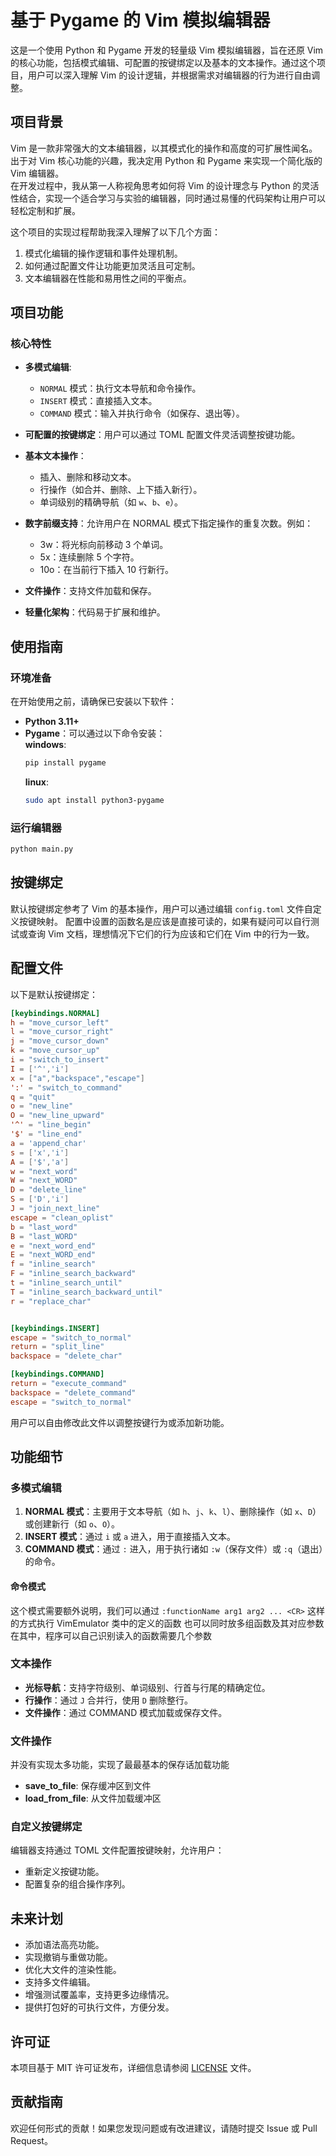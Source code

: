 # 基于 Pygame 的 Vim 模拟编辑器

这是一个使用 Python 和 Pygame 开发的轻量级 Vim 模拟编辑器，旨在还原 Vim 的核心功能，包括模式编辑、可配置的按键绑定以及基本的文本操作。通过这个项目，用户可以深入理解 Vim 的设计逻辑，并根据需求对编辑器的行为进行自由调整。


## 项目背景

Vim 是一款非常强大的文本编辑器，以其模式化的操作和高度的可扩展性闻名。出于对 Vim 核心功能的兴趣，我决定用 Python 和 Pygame 来实现一个简化版的 Vim 编辑器。  
在开发过程中，我从第一人称视角思考如何将 Vim 的设计理念与 Python 的灵活性结合，实现一个适合学习与实验的编辑器，同时通过易懂的代码架构让用户可以轻松定制和扩展。

这个项目的实现过程帮助我深入理解了以下几个方面：
1. 模式化编辑的操作逻辑和事件处理机制。
2. 如何通过配置文件让功能更加灵活且可定制。
3. 文本编辑器在性能和易用性之间的平衡点。


## 项目功能

### 核心特性

- **多模式编辑**:
  - `NORMAL` 模式：执行文本导航和命令操作。
  - `INSERT` 模式：直接插入文本。
  - `COMMAND` 模式：输入并执行命令（如保存、退出等）。
	<!-- - `VISUAL` 模式：只做了最基本的高亮，还处于开发状态 -->
	<!-- TODO: 还有很重要的 `SEARCH` 模式没有实现 -->

- **可配置的按键绑定**：用户可以通过 TOML 配置文件灵活调整按键功能。

- **基本文本操作**：
  - 插入、删除和移动文本。
  - 行操作（如合并、删除、上下插入新行）。
  - 单词级别的精确导航（如 `w`、`b`、`e`）。

- **数字前缀支持**：允许用户在 NORMAL 模式下指定操作的重复次数。例如：
  - 3w：将光标向前移动 3 个单词。
  - 5x：连续删除 5 个字符。
  - 10o：在当前行下插入 10 行新行。

- **文件操作**：支持文件加载和保存。

- **轻量化架构**：代码易于扩展和维护。

## 使用指南

### 环境准备

在开始使用之前，请确保已安装以下软件：

- **Python 3.11+**
- **Pygame**：可以通过以下命令安装：  
  **windows**:
  ```bash
  pip install pygame
  ```
  **linux**:
  ```bash
  sudo apt install python3-pygame
  ```

<!-- TODO: 上传到 github 上 -->
<!-- ### 获取项目代码 -->
<!---->
<!-- ```bash -->
<!-- git clone https://github.com/0WD0/vim-emulator.git -->
<!-- cd vim-emulator -->
<!-- ``` -->

### 运行编辑器

```bash
python main.py
```

## 按键绑定

默认按键绑定参考了 Vim 的基本操作，用户可以通过编辑 `config.toml` 文件自定义按键映射。
配置中设置的函数名是应该是直接可读的，如果有疑问可以自行测试或查询 Vim 文档，理想情况下它们的行为应该和它们在 Vim 中的行为一致。

## 配置文件

以下是默认按键绑定：

```toml
[keybindings.NORMAL]
h = "move_cursor_left"
l = "move_cursor_right"
j = "move_cursor_down"
k = "move_cursor_up"
i = "switch_to_insert"
I = ['^','i']
x = ["a","backspace","escape"]
':' = "switch_to_command"
q = "quit"
o = "new_line"
O = "new_line_upward"
'^' = "line_begin"
'$' = "line_end"
a = 'append_char'
s = ['x','i']
A = ['$','a']
w = "next_word"
W = "next_WORD"
D = "delete_line"
S = ['D','i']
J = "join_next_line"
escape = "clean_oplist"
b = "last_word"
B = "last_WORD"
e = "next_word_end"
E = "next_WORD_end"
f = "inline_search"
F = "inline_search_backward"
t = "inline_search_until"
T = "inline_search_backward_until"
r = "replace_char"


[keybindings.INSERT]
escape = "switch_to_normal"
return = "split_line"
backspace = "delete_char"

[keybindings.COMMAND]
return = "execute_command"
backspace = "delete_command"
escape = "switch_to_normal"
```

用户可以自由修改此文件以调整按键行为或添加新功能。


## 功能细节

### 多模式编辑

1. **NORMAL 模式**：主要用于文本导航（如 `h`、`j`、`k`、`l`）、删除操作（如 `x`、`D`）或创建新行（如 `o`、`O`）。
2. **INSERT 模式**：通过 `i` 或 `a` 进入，用于直接插入文本。
3. **COMMAND 模式**：通过 `:` 进入，用于执行诸如 `:w`（保存文件）或 `:q`（退出）的命令。

#### 命令模式
这个模式需要额外说明，我们可以通过 `:functionName arg1 arg2 ... <CR>` 这样的方式执行 VimEmulator 类中的定义的函数
也可以同时放多组函数及其对应参数在其中，程序可以自己识别读入的函数需要几个参数

### 文本操作

- **光标导航**：支持字符级别、单词级别、行首与行尾的精确定位。
- **行操作**：通过 `J` 合并行，使用 `D` 删除整行。
- **文件操作**：通过 COMMAND 模式加载或保存文件。

### 文件操作

并没有实现太多功能，实现了最最基本的保存话加载功能

- **save_to_file**: 保存缓冲区到文件
- **load_from_file**: 从文件加载缓冲区

### 自定义按键绑定

编辑器支持通过 TOML 文件配置按键映射，允许用户：
- 重新定义按键功能。
- 配置复杂的组合操作序列。


## 未来计划

- 添加语法高亮功能。
- 实现撤销与重做功能。
- 优化大文件的渲染性能。
- 支持多文件编辑。
- 增强测试覆盖率，支持更多边缘情况。
- 提供打包好的可执行文件，方便分发。


## 许可证

本项目基于 MIT 许可证发布，详细信息请参阅 [LICENSE](LICENSE) 文件。

## 贡献指南

欢迎任何形式的贡献！如果您发现问题或有改进建议，请随时提交 Issue 或 Pull Request。
